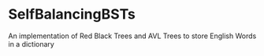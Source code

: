 # SelfBalancingBSTs
An implementation of Red Black Trees and AVL Trees to store English Words in a dictionary 
